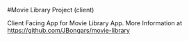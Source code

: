 #Movie Library Project (client)

Client Facing App for Movie Library App. More Information at https://github.com/JBongars/movie-library